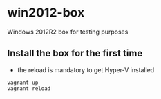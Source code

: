 # win2012-box
Windows 2012R2 box for testing purposes


## Install the box for the first time
- the reload is mandatory to get Hyper-V installed
```
vagrant up
vagrant reload
```
